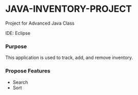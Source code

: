 # JAVA-INVENTORY-PROJECT
Project for Advanced Java Class

IDE: Eclipse 

### Purpose ###
This application is used to track, add, and remove inventory.

### Propose Features ###
- Search 
- Sort
